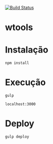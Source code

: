 [![Build Status](https://travis-ci.org/walternascimentobarroso/wtools.svg?branch=master)](https://travis-ci.org/walternascimentobarroso/wtools)

# wtools

# Instalação
`npm install`

# Execução
`gulp`

`localhost:3000`

# Deploy

`gulp deploy`